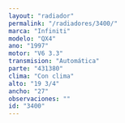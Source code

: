 ```yaml
---
layout: "radiador"
permalink: "/radiadores/3400/"
marca: "Infiniti"
modelo: "QX4"
ano: "1997"
motor: "V6 3.3"
transmision: "Automática"
parte: "431380"
clima: "Con clima"
alto: "19 3/4"
ancho: "27"
observaciones: ""
id: "3400"
---
```


